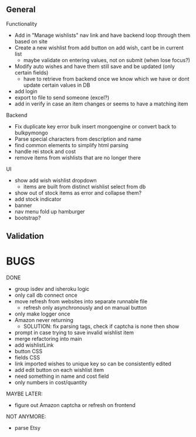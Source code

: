General
- 

Functionality
- Add in "Manage wishlists" nav link and have backend loop through them based on site
- Create a new wishlist from add button on add wish, cant be in current list
  - maybe validate on entering values, not on submit (when lose focus?)
- Modify auto wishes and have them still save and be updated (only certain fields)
  - have to retrieve from backend once we know which we have or dont update certain values in DB
- add login
- export to file to send someone (excel?)
- add in verify in case an item changes or seems to have a matching item

Backend
- Fix duplicate key error bulk insert mongoengine or convert back to bulkpymongo
- Parse special characters from description and name
- find common elements to simplify html parsing
- handle rei stock and cost
- remove items from wishlists that are no longer there

UI
- show add wish wishlist dropdown
  - items are built from distinct wishlist select from db
- show out of stock items as error and collapse them?
- add stock indicator
- banner
- nav menu fold up hamburger
- bootstrap?

Validation
-

BUGS
========================================================================
DONE
- group isdev and isheroku logic
- only call db connect once
- move refresh from websites into separate runnable file
  - refresh only asynchronously and on manual button
- only make logger once
- Amazon never returning 
  - SOLUTION: fix parsing tags, check if captcha is none then show
- prompt in case trying to save invalid wishlist item
- merge refactoring into main
- add wishlistLink
- button CSS
- fields CSS
- link imported wishes to unique key so can be consistently edited
- add edit button on each wishlist item
- need something in name and cost field
- only numbers in cost/quantity

MAYBE LATER:
- figure out Amazon captcha or refresh on frontend

NOT ANYMORE:
- parse Etsy